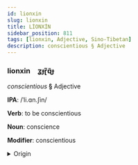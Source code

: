 ```yaml
---
id: lionxin
slug: lionxin
title: LİONXİN
sidebar_position: 811
tags: [lionxin, Adjective, Sino-Tibetan]
description: conscientious § Adjective
---
```


### lionxin&emsp;<span kind="abugida">ʓɟɽ̃ɋ̃ɟ</span>

*conscientious* **§** Adjective

**IPA**: /ˈli.ɑn.ʃin/

**Verb**: to be conscientious

**Noun**: conscience

**Modifier**: conscientious

<details>
    <summary>Origin</summary>
    Mandarin 良心 liángxīn /ljaŋ.ɕin/<br/>
    <em>Sino-Tibetan Language Family</em>
</details>